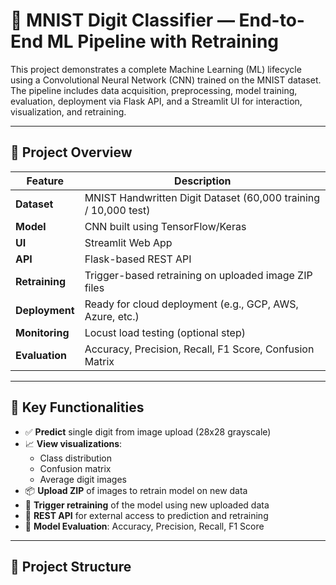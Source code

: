 # 🧠 MNIST Digit Classifier — End-to-End ML Pipeline with Retraining

This project demonstrates a complete Machine Learning (ML) lifecycle using a Convolutional Neural Network (CNN) trained on the MNIST dataset. The pipeline includes data acquisition, preprocessing, model training, evaluation, deployment via Flask API, and a Streamlit UI for interaction, visualization, and retraining.

---

## 📌 Project Overview

| Feature | Description |
|--------|-------------|
| **Dataset** | MNIST Handwritten Digit Dataset (60,000 training / 10,000 test) |
| **Model** | CNN built using TensorFlow/Keras |
| **UI** | Streamlit Web App |
| **API** | Flask-based REST API |
| **Retraining** | Trigger-based retraining on uploaded image ZIP files |
| **Deployment** | Ready for cloud deployment (e.g., GCP, AWS, Azure, etc.) |
| **Monitoring** | Locust load testing (optional step) |
| **Evaluation** | Accuracy, Precision, Recall, F1 Score, Confusion Matrix |

---

## 🔁 Key Functionalities

- ✅ **Predict** single digit from image upload (28x28 grayscale)
- 📈 **View visualizations**:
  - Class distribution
  - Confusion matrix
  - Average digit images
- 📦 **Upload ZIP** of images to retrain model on new data
- 🔁 **Trigger retraining** of the model using new uploaded data
- 🚀 **REST API** for external access to prediction and retraining
- 🧪 **Model Evaluation**: Accuracy, Precision, Recall, F1 Score

---

## 📁 Project Structure

